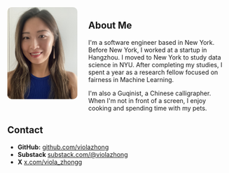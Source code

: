 <img class='profile-picture' src='profile.jpg' align="left" style="width: 160px; height: auto; margin-right: 25px; margin-bottom: 15px; border-radius: 10px;">

## About Me

I'm a software engineer based in New York. Before New York, I worked at a startup in Hangzhou. I moved to New York to study data science in NYU. After completing my studies, I spent a year as a research fellow focused on fairness in Machine Learning.

I'm also a Guqinist, a Chinese calligrapher. When I'm not in front of a screen, I enjoy cooking and spending time with my pets.

## Contact
- **GitHub:** [github.com/violazhong](https://github.com/violazhong)
- **Substack** [substack.com/@violazhong](https://substack.com/@violazhong)
- **X** [x.com/viola_zhongg](https://x.com/viola_zhongg)